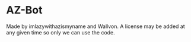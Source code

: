# AZ-Bot

Made by imlazywithazismyname and Wallvon. A license may be added at any given time so only we can use the code.
